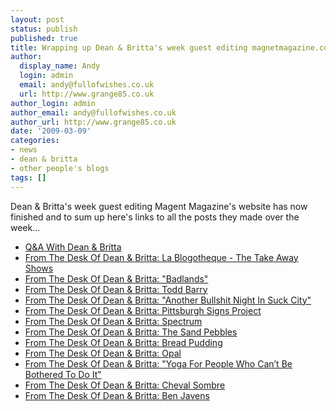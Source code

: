 ```yaml
---
layout: post
status: publish
published: true
title: Wrapping up Dean & Britta's week guest editing magnetmagazine.com
author:
  display_name: Andy
  login: admin
  email: andy@fullofwishes.co.uk
  url: http://www.grange85.co.uk
author_login: admin
author_email: andy@fullofwishes.co.uk
author_url: http://www.grange85.co.uk
date: '2009-03-09'
categories:
- news
- dean & britta
- other people's blogs
tags: []
---
```

<p>Dean & Britta's week guest editing Magent Magazine's website has now finished and to sum up here's links to all the posts they made over the week...</p>
<ul>
<li><a href="http://www.magnetmagazine.com/2009/03/02/qa-with-dean-britta/">Q&A With Dean & Britta</a></li>
<li><a href="http://www.magnetmagazine.com/2009/03/03/from-the-desk-of-dean-britta-la-blogotheque-the-take-away-shows/">From The Desk Of Dean & Britta: La Blogotheque - The Take Away Shows</a></li>
<li><a href="http://www.magnetmagazine.com/2009/03/03/from-the-desk-of-dean-britta-badlands/">From The Desk Of Dean & Britta: "Badlands"</a></li>
<li><a href="http://www.magnetmagazine.com/2009/03/04/from-the-desk-of-dean-britta-todd-barry/">From The Desk Of Dean & Britta: Todd Barry</a></li>
<li><a href="http://www.magnetmagazine.com/2009/03/04/from-the-desk-of-dean-britta-another-bullshit-night-in-suck-city/">From The Desk Of Dean & Britta: "Another Bullshit Night In Suck City"</a></li>
<li><a href="http://www.magnetmagazine.com/2009/03/05/from-the-desk-of-dean-britta-pittsburgh-signs-project/">From The Desk Of Dean & Britta: Pittsburgh Signs Project</a></li>
<li><a href="http://www.magnetmagazine.com/2009/03/05/from-the-desk-of-dean-britta-spectrum/">From The Desk Of Dean & Britta: Spectrum</a></li>
<li><a href="http://www.magnetmagazine.com/2009/03/06/from-the-desk-of-dean-britta-the-sand-pebbles/">From The Desk Of Dean & Britta: The Sand Pebbles</a></li>
<li><a href="http://www.magnetmagazine.com/2009/03/06/from-the-desk-of-dean-britta-bread-pudding/">From The Desk Of Dean & Britta: Bread Pudding</a></li>
<li><a href="http://www.magnetmagazine.com/2009/03/07/from-the-desk-of-dean-britta-opal/">From The Desk Of Dean & Britta: Opal</a></li>
<li><a href="http://www.magnetmagazine.com/2009/03/07/from-the-desk-of-dean-britta-yoga-for-people-who-cant-be-bothered-to-do-it/">From The Desk Of Dean & Britta: "Yoga For People Who Can’t Be Bothered To Do It"</a></li>
<li><a href="http://www.magnetmagazine.com/2009/03/08/from-the-desk-of-dean-britta-cheval-sombre/">From The Desk Of Dean & Britta: Cheval Sombre</a></li>
<li><a href="http://www.magnetmagazine.com/2009/03/08/from-the-desk-of-dean-britta-ben-javens/">From The Desk Of Dean & Britta: Ben Javens</a></li>
</ul>

